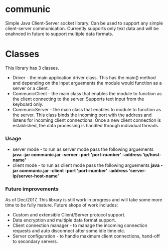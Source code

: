 # communic
Simple Java Client-Server socket library. Can be used to support any simple client-server communication. Currently supports only text data and will be enahnced in future to support multiple data formats.

# Classes
This library has 3 classes.
* Driver - the main application driver class. This has the main() method and depending on the input arguements the module would function as a server or a client.
* CommunicClient - the main class that enables the module to function as the client connecting to the server. Supports text input from the keyboard only.
* CommunicServer - the main class that enables to module to function as the server. This class binds the incoming port with the address and listens for incoming client connections. Once a new client connection is established, the data processing is handled through individual threads.

### Usage
* server mode - to run as server mode pass the following arguements **java -jar communic.jar -server -port 'port-number' -address 'ip/host-name'**
* client mode - to run as client mode pass the following arguements **java -jar communic.jar -client -port 'port-number' -address 'server-ip/server-host-name'**

### Future improvements
As of Dec/2017, This library is still work in progress and will take some more time to be fully mature. Future skope of work includes:
* Custom and extensible Client/Server protocol support.
* Data encryption and multiple data format support.
* Client connection manager - to manage the incoming connection requests and auto disconnect after some idle time etc.
* Server configuration - to handle maximum client connections, hand-off to secondary servers.
